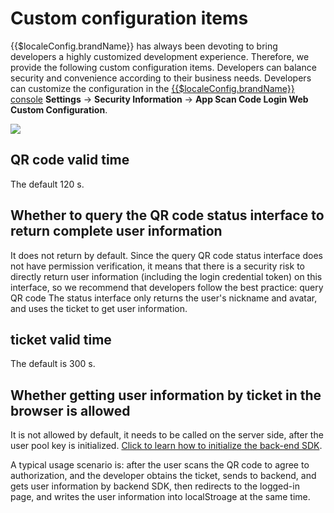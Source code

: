 # Custom configuration items

{{$localeConfig.brandName}} has always been devoting to bring developers a highly customized development experience. Therefore, we provide the following custom configuration items. Developers can balance security and convenience according to their business needs. Developers can customize the configuration in the [{{$localeConfig.brandName}} console](https://console.approw.com/console/userpool) **Settings** -&gt; **Security Information** -&gt; **App Scan Code Login Web Custom Configuration**.


![](~@imagesZhCn/reference/Xnip2021-02-27_14-06-27.png)


## QR code valid time

The default 120 s.

## Whether to query the QR code status interface to return complete user information

It does not return by default. Since the query QR code status interface does not have permission verification, it means that there is a security risk to directly return user information (including the login credential token) on this interface, so we recommend that developers follow the best practice: query QR code The status interface only returns the user's nickname and avatar, and uses the ticket to get user information.

## ticket valid time

The default is 300 s.

## Whether getting user information by ticket in the browser is allowed

It is not allowed by default, it needs to be called on the server side, after the user pool key is initialized. [Click to learn how to initialize the back-end SDK](/reference/sdk-for-node/README.md).

A typical usage scenario is: after the user scans the QR code to agree to authorization, and the developer obtains the ticket, sends to backend, and gets user information by backend SDK, then redirects to the logged-in page, and writes the user information into localStroage at the same time.

